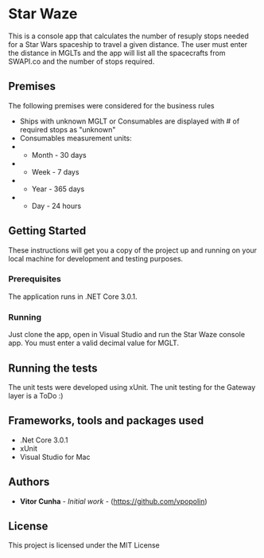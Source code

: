 ﻿# Star Waze

This is a console app that calculates the number of resuply stops needed for a Star Wars spaceship to travel a given distance.
The user must enter the distance in MGLTs and the app will list all the spacecrafts from SWAPI.co and the number of stops required.

## Premises
The following premises were considered for the business rules
 - Ships with unknown MGLT or Consumables are displayed with # of required stops as "unknown"
 - Consumables measurement units:
 - - Month - 30 days
 - - Week - 7 days
 - - Year - 365 days
 - - Day - 24 hours

## Getting Started

These instructions will get you a copy of the project up and running on your local machine for development and testing purposes.

### Prerequisites

The application runs in .NET Core 3.0.1.

### Running

Just clone the app, open in Visual Studio and run the Star Waze console app. You must enter a valid decimal value for MGLT.

## Running the tests

The unit tests were developed using xUnit. The unit testing for the Gateway layer is a ToDo :)


## Frameworks, tools and packages used

* .Net Core 3.0.1
* xUnit
* Visual Studio for Mac

## Authors

* **Vitor Cunha** - *Initial work* - (https://github.com/vpopolin)

## License

This project is licensed under the MIT License